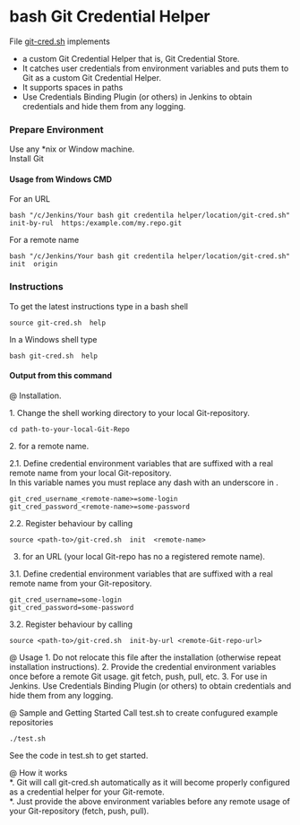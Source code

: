 # bash Git Credential Helper
File [git-cred.sh](https://github.com/it3xl/bash-git-credential-helper/blob/master/git-cred.sh) implements
* a custom Git Credential Helper that is, Git Credential Store.
* It catches user credentials from environment variables and puts them to Git as a custom Git Credential Helper.
* It supports spaces in paths
* Use Credentials Binding Plugin (or others) in Jenkins to obtain credentials and hide them from any logging.

### Prepare Environment

Use any \*nix or Window machine.  
Install Git  

#### Usage from Windows CMD

For an URL

    bash "/c/Jenkins/Your bash git credentila helper/location/git-cred.sh"  init-by-rul  https:/example.com/my.repo.git

For a remote name

    bash "/c/Jenkins/Your bash git credentila helper/location/git-cred.sh"  init  origin

### Instructions

To get the latest instructions type in a bash shell

    source git-cred.sh  help
    
In a Windows shell type

    bash git-cred.sh  help

 #### Output from this command

@ Installation.

1\. Change the shell working directory to your local Git-repository.

    cd path-to-your-local-Git-Repo

2\. for a remote name.

2\.1. Define credential environment variables that are suffixed with a real remote name from your local Git-repository.  
In this variable names you must replace any dash with an underscore in <remote-name>.

    git_cred_username_<remote-name>=some-login
    git_cred_password_<remote-name>=some-password

2.2. Register behaviour by calling

    source <path-to>/git-cred.sh  init  <remote-name>

3. for an URL (your local Git-repo has no a registered remote name).

3.1. Define credential environment variables that are suffixed with a real remote name from your Git-repository.

    git_cred_username=some-login
    git_cred_password=some-password

3.2. Register behaviour by calling

    source <path-to>/git-cred.sh  init-by-url <remote-Git-repo-url>

@ Usage
1\. Do not relocate this file after the installation
   (otherwise repeat installation instructions).
2\. Provide the credential environment variables once before a remote Git usage.
   git fetch, push, pull, etc.
3\. For use in Jenkins. Use Credentials Binding Plugin (or others)
   to obtain credentials and hide them from any logging.

@ Sample and Getting Started
Call test.sh to create confugured example repositories

    ./test.sh

See the code in test.sh to get started.

@ How it works  
*. Git will call git-cred.sh automatically as it will become properly configured as a credential helper for your Git-remote.  
*. Just provide the above environment variables before any remote usage of your Git-repository (fetch, push, pull).
